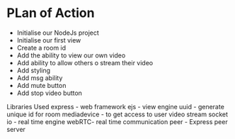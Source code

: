 # PLan of Action

- Initialise our NodeJs project
- Initialise our first view
- Create a room id
- Add the ability to view our own video
- Add ability to allow others o stream their video
- Add styling
- Add msg ability
- Add mute button
- Add stop video button

Libraries Used
express - web framework
ejs - view engine
uuid - generate unique id for room
mediadevice - to get access to user video stream
socket io - real time engine
webRTC- real time communication
peer - Express peer server

